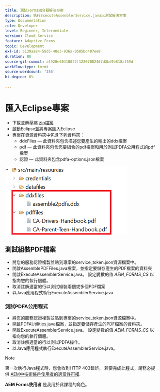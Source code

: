 ```yaml
---
title: 測試Forms組合器解決方案
description: 執行ExecuteAssemblerService.java以測試解決方案
type: Documentation
role: Developer
level: Beginner, Intermediate
version: Cloud Service
feature: Adaptive Forms
topic: Development
exl-id: 5139aa84-58d5-40e3-936a-0505bd407ee8
duration: 80
source-git-commit: af928e60410022f12207082467d3bd9b818af59d
workflow-type: tm+mt
source-wordcount: '256'
ht-degree: 0%

---
```


# 匯入Eclipse專案

* 下載並解壓縮 [zip檔案](./assets/pdf-manipulation.zip)
* 啟動Eclipse並將專案匯入Eclipse
* 專案在資源資料夾中包含下列資料夾：
   * ddxFiles — 此資料夾包含描述您要產生的輸出的ddx檔案
   * pdf — 此資料夾包含您要組合的pdf檔案和用於測試PDFA公用程式的pdf檔案
   * 認證 — 此資料夾包含pdfa-options.json檔案

![resources-file](./assets/resources.png)

## 測試組裝PDF檔案

* 將您的服務認證複製並貼到專案的service_token.json資源檔案中。
* 開啟AssemblePDFFiles.java檔案，並指定要儲存產生的PDF檔案的資料夾
* 開啟ExecuteAssemblerService.java。 設定變數的值 _AEM_FORMS_CS_ 以指向您的執行個體。
* 取消註解適當的行以測試組裝兩個或多個PDF檔案
* 以Java應用程式執行ExecuteAssemblerService.java

### 測試PDFA公用程式

* 將您的服務認證複製並貼到專案的service_token.json資源檔案中。
* 開啟PDFAUtilities.java檔案，並指定要儲存產生的PDF檔案的資料夾。
* 開啟ExecuteAssemblerService.java。 設定變數的值 _AEM_FORMS_CS_ 以指向您的執行個體。
* 取消註解適當的行以測試PDFA操作。
* 以Java應用程式執行ExecuteAssemblerService.java。



>[!NOTE]
> 第一次執行Java程式時，您會收到HTTP 403錯誤。 若要完成此程式，請務必提供 [AEM中技術帳戶使用者的適當許可權](https://experienceleague.adobe.com/docs/experience-manager-learn/getting-started-with-aem-headless/authentication/service-credentials.html?lang=en#configure-access-in-aem).

**AEM Forms使用者** 是我用於此課程的角色。
